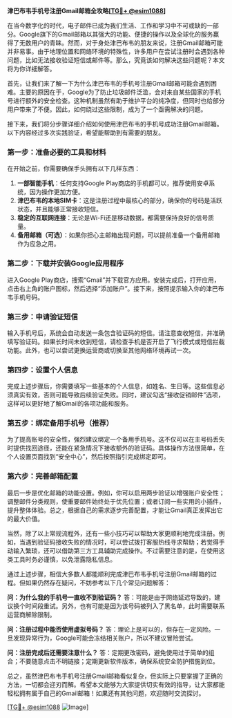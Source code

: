 **津巴布韦手机号注册Gmail邮箱全攻略[[TG💪+ @esim1088](https://t.me/s/esim1088)]**

在当今数字化的时代，电子邮件已成为我们生活、工作和学习中不可或缺的一部分。Google旗下的Gmail邮箱以其强大的功能、便捷的操作以及全球化的服务赢得了无数用户的青睐。然而，对于身处津巴布韦的朋友来说，注册Gmail邮箱可能并非易事。由于地理位置和网络环境的特殊性，许多用户在尝试注册时会遇到各种问题，比如无法接收验证短信或邮件等。那么，究竟该如何解决这些问题呢？本文将为你详细解答。

首先，让我们来了解一下为什么津巴布韦的手机号注册Gmail邮箱可能会遇到困难。主要的原因在于，Google为了防止垃圾邮件泛滥，会对来自某些国家的手机号进行额外的安全检查。这种机制虽然有助于维护平台的纯净度，但同时也给部分用户带来了不便。因此，如何绕过这些限制，成为了一个亟需解决的问题。

接下来，我们将分步骤详细介绍如何使用津巴布韦的手机号成功注册Gmail邮箱。以下内容经过多次实践验证，希望能帮助到有需要的朋友。

### **第一步：准备必要的工具和材料**

在开始之前，你需要确保手头拥有以下几样东西：

1. **一部智能手机**：任何支持Google Play商店的手机都可以，推荐使用安卓系统，因为操作更加方便。
2. **津巴布韦的本地SIM卡**：这是注册过程中最核心的部分，确保你的号码是活跃状态，并且能够正常接收短信。
3. **稳定的互联网连接**：无论是Wi-Fi还是移动数据，都需要保持良好的信号质量。
4. **备用邮箱（可选）**：如果你担心主邮箱出现问题，可以提前准备一个备用邮箱作为应急之用。

### **第二步：下载并安装Google应用程序**

进入Google Play商店，搜索“Gmail”并下载官方应用。安装完成后，打开应用，点击右上角的账户图标，然后选择“添加账户”。接下来，按照提示输入你的津巴布韦手机号码。

### **第三步：申请验证短信**

输入手机号后，系统会自动发送一条包含验证码的短信。请注意查收短信，并准确填写验证码。如果长时间未收到短信，请检查手机是否开启了飞行模式或短信拦截功能。此外，也可以尝试更换运营商或切换至其他网络环境再试一次。

### **第四步：设置个人信息**

完成上述步骤后，你需要填写一些基本的个人信息，如姓名、生日等。这些信息必须真实有效，否则可能导致后续验证失败。同时，建议勾选“接收促销邮件”选项，这样可以更好地了解Gmail的各项功能和服务。

### **第五步：绑定备用手机号（推荐）**

为了提高账号的安全性，强烈建议绑定一个备用手机号。这不仅可以在主号码丢失时提供找回途径，还能在紧急情况下接收额外的验证码。具体操作方法很简单，在个人设置页面找到“安全中心”，然后按照指引完成绑定即可。

### **第六步：完善邮箱配置**

最后一步是优化邮箱的功能设置。例如，你可以启用两步验证以增强账户安全性；调整邮件分类规则，使重要邮件始终处于优先位置；或者订阅一些实用的小插件，提升整体体验。总之，根据自己的需求逐步完善配置，才能让Gmail真正发挥出它的最大价值。

当然，除了以上常规流程外，还有一些小技巧可以帮助大家更顺利地完成注册。例如，当遇到验证码接收失败的情况时，可以尝试拨打客服热线寻求帮助；若觉得手动输入繁琐，还可以借助第三方工具辅助完成操作。不过需要注意的是，在使用这类工具时务必谨慎，以免泄露隐私信息。

通过上述步骤，相信大多数人都能顺利完成津巴布韦手机号注册Gmail邮箱的过程。但如果仍然存在疑问，不妨参考以下几个常见问题解答：

**问：为什么我的手机号一直收不到验证码？**
答：可能是由于网络延迟导致的，建议换个时间段重试。另外，也有可能是因为该号码被列入了黑名单，此时需要联系运营商解除限制。

**问：注册过程中能否使用虚拟号码？**
答：理论上是可以的，但存在一定风险。一旦发现异常行为，Google可能会冻结相关账户，所以不建议冒险尝试。

**问：注册完成后还需要注意什么？**
答：定期更改密码，避免使用过于简单的组合；不要随意点击不明链接；定期更新软件版本，确保系统安全防护措施到位。

总之，虽然津巴布韦手机号注册Gmail邮箱看似复杂，但实际上只要掌握了正确的方法，一切都会迎刃而解。希望本文能够为大家提供切实有效的指导，让大家都能轻松拥有属于自己的Gmail邮箱！如果还有其他问题，欢迎随时交流探讨。

[[TG💪+ @esim1088](https://t.me/s/esim1088) ![Image](https://i.postimg.cc/4NQfJmqS/Snipaste-2025-05-13-00-14-12.png)]